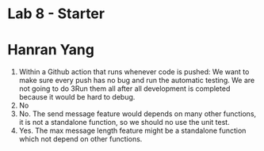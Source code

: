 # Lab 8 - Starter
# Hanran Yang
1. Within a Github action that runs whenever code is pushed: We want to make sure every push has no bug and run the automatic testing. We are not going to do 3Run them all after all development is completed because it would be hard to debug.
2. No
3. No. The send message feature would depends on many other functions, it is not a standalone function, so we should no use the unit test.
4. Yes. The max message length feature might be a standalone function which not depend on other functions.
